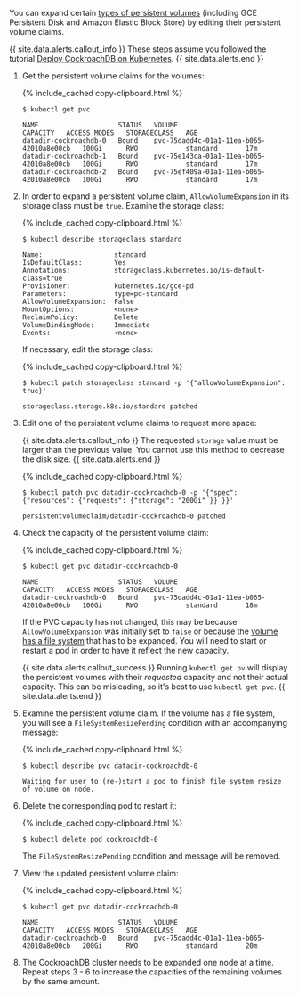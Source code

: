 You can expand certain [types of persistent volumes](https://kubernetes.io/docs/concepts/storage/persistent-volumes/#types-of-persistent-volumes
) (including GCE Persistent Disk and Amazon Elastic Block Store) by editing their persistent volume claims.

{{ site.data.alerts.callout_info }}
These steps assume you followed the tutorial [Deploy CockroachDB on Kubernetes](deploy-cockroachdb-with-kubernetes.html?filters=manual).
{{ site.data.alerts.end }}

1. Get the persistent volume claims for the volumes:

    {%  include_cached copy-clipboard.html %}
    ~~~ shell
    $ kubectl get pvc
    ~~~

    ~~~
	NAME                    STATUS   VOLUME                                     CAPACITY   ACCESS MODES   STORAGECLASS   AGE
	datadir-cockroachdb-0   Bound    pvc-75dadd4c-01a1-11ea-b065-42010a8e00cb   100Gi      RWO            standard       17m
	datadir-cockroachdb-1   Bound    pvc-75e143ca-01a1-11ea-b065-42010a8e00cb   100Gi      RWO            standard       17m
	datadir-cockroachdb-2   Bound    pvc-75ef409a-01a1-11ea-b065-42010a8e00cb   100Gi      RWO            standard       17m
    ~~~

1. In order to expand a persistent volume claim, `AllowVolumeExpansion` in its storage class must be `true`. Examine the storage class:

    {%  include_cached copy-clipboard.html %}
    ~~~ shell
    $ kubectl describe storageclass standard
    ~~~

	~~~
	Name:                  standard
	IsDefaultClass:        Yes
	Annotations:           storageclass.kubernetes.io/is-default-class=true
	Provisioner:           kubernetes.io/gce-pd
	Parameters:            type=pd-standard
	AllowVolumeExpansion:  False
	MountOptions:          <none>
	ReclaimPolicy:         Delete
	VolumeBindingMode:     Immediate
	Events:                <none>
	~~~

	If necessary, edit the storage class:

    {%  include_cached copy-clipboard.html %}
    ~~~ shell
    $ kubectl patch storageclass standard -p '{"allowVolumeExpansion": true}'
    ~~~

    ~~~
    storageclass.storage.k8s.io/standard patched
    ~~~

1. Edit one of the persistent volume claims to request more space:

    {{ site.data.alerts.callout_info }}
    The requested `storage` value must be larger than the previous value. You cannot use this method to decrease the disk size.
	{{ site.data.alerts.end }}

	{%  include_cached copy-clipboard.html %}
    ~~~ shell
    $ kubectl patch pvc datadir-cockroachdb-0 -p '{"spec": {"resources": {"requests": {"storage": "200Gi" }} }}'
    ~~~

    ~~~
    persistentvolumeclaim/datadir-cockroachdb-0 patched
    ~~~

1. Check the capacity of the persistent volume claim:

    {%  include_cached copy-clipboard.html %}
    ~~~ shell
    $ kubectl get pvc datadir-cockroachdb-0
    ~~~	

    ~~~
	NAME                    STATUS   VOLUME                                     CAPACITY   ACCESS MODES   STORAGECLASS   AGE
    datadir-cockroachdb-0   Bound    pvc-75dadd4c-01a1-11ea-b065-42010a8e00cb   100Gi      RWO            standard       18m
    ~~~

    If the PVC capacity has not changed, this may be because `AllowVolumeExpansion` was initially set to `false` or because the [volume has a file system](https://kubernetes.io/docs/concepts/storage/persistent-volumes/#resizing-an-in-use-persistentvolumeclaim) that has to be expanded. You will need to start or restart a pod in order to have it reflect the new capacity.

    {{ site.data.alerts.callout_success }}
    Running `kubectl get pv` will display the persistent volumes with their *requested* capacity and not their actual capacity. This can be misleading, so it's best to use `kubectl get pvc`.
    {{ site.data.alerts.end }}

1. Examine the persistent volume claim. If the volume has a file system, you will see a `FileSystemResizePending` condition with an accompanying message:

	{%  include_cached copy-clipboard.html %}
    ~~~ shell
    $ kubectl describe pvc datadir-cockroachdb-0
    ~~~

    ~~~
    Waiting for user to (re-)start a pod to finish file system resize of volume on node.
    ~~~

1.  Delete the corresponding pod to restart it:

	{%  include_cached copy-clipboard.html %}
    ~~~ shell
    $ kubectl delete pod cockroachdb-0
    ~~~

    The `FileSystemResizePending` condition and message will be removed.

1. View the updated persistent volume claim:

	{%  include_cached copy-clipboard.html %}
    ~~~ shell
    $ kubectl get pvc datadir-cockroachdb-0
    ~~~

    ~~~
	NAME                    STATUS   VOLUME                                     CAPACITY   ACCESS MODES   STORAGECLASS   AGE
    datadir-cockroachdb-0   Bound    pvc-75dadd4c-01a1-11ea-b065-42010a8e00cb   200Gi      RWO            standard       20m
    ~~~

1. The CockroachDB cluster needs to be expanded one node at a time. Repeat steps 3 - 6 to increase the capacities of the remaining volumes by the same amount.